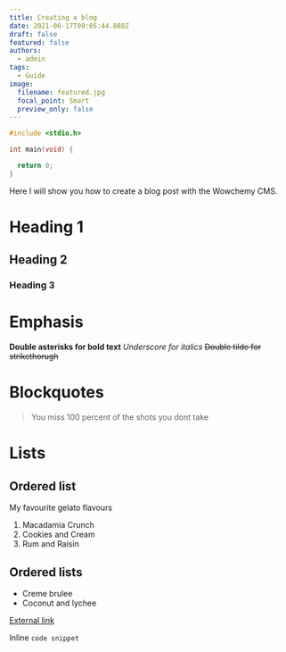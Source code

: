 ```yaml
---
title: Creating a blog
date: 2021-06-17T09:05:44.888Z
draft: false
featured: false
authors:
  - admin
tags:
  - Guide
image:
  filename: featured.jpg
  focal_point: Smart
  preview_only: false
---
```

```c
#include <stdio.h>

int main(void) {

  return 0;
}
```

Here I will show you how to create a blog post with the Wowchemy CMS.

# Heading 1

## Heading 2

### Heading 3

# Emphasis

**Double asterisks for bold text**
*Underscore for italics*
~~Double tilde for strikethorugh~~

# Blockquotes

> You miss 100 percent of the shots you dont take

# Lists

## Ordered list

My favourite gelato flavours

1. Macadamia Crunch
2. Cookies and Cream
3. Rum and Raisin

## Ordered lists

* Creme brulee
* Coconut and lychee

[External link](https://www.google.com)

Inline `code snippet`